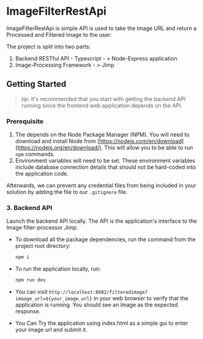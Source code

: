 # ImageFilterRestApi

ImageFilterRestApi is simple API is used to take the Image URL and return a Processed and Filtered Image to the user:


The project is split into two parts:
1. Backend RESTful API - Typescript - > Node-Express application
2. Image-Processing Framework - > Jimp

## Getting Started
> _tip_: it's recommended that you start with getting the backend API running since the frontend web application depends on the API.

### Prerequisite
1. The depends on the Node Package Manager (NPM). You will need to download and install Node from [https://nodejs.com/en/download](https://nodejs.org/en/download/). This will allow you to be able to run `npm` commands.
2. Environment variables will need to be set. These environment variables include database connection details that should not be hard-coded into the application code.

Afterwards, we can prevent any credential files from being included in your solution by adding the file to our `.gitignore` file.

### 3. Backend API
Launch the backend API locally. The API is the application's interface to the Image filter-processor Jimp.

* To download all the package dependencies, run the command from the project root directory:
    ```bash
    npm i
    ```
* To run the application locally, run:
    ```bash
    npm run dev
    ```
* You can visit `http://localhost:8082/filteredimage?imaage_url=${your_image_url}` in your web browser to verify that the application is running. You should see an Image as the expected response.

* You Can Try the application using index.html as a simple gui to enter your image url and submit it.
